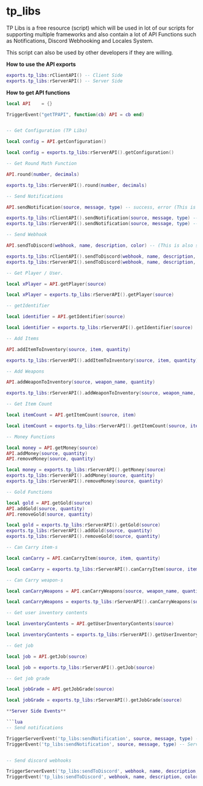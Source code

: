 # tp_libs

TP Libs is a free resource (script) which will be used in lot of our scripts for supporting multiple frameworks and also contain a lot of API Functions such as Notifications, Discord Webhooking and Locales System.

This script can also be used by other developers if they are willing.

**How to use the API exports**

```lua
exports.tp_libs:rClientAPI() -- Client Side
exports.tp_libs:rServerAPI() -- Server Side
```

**How to get API functions**

```lua
local API    = {}

TriggerEvent("getTPAPI", function(cb) API = cb end)
```

```lua

-- Get Configuration (TP Libs)

local config = API.getConfiguration()

local config = exports.tp_libs:rServerAPI().getConfiguration()

-- Get Round Math Function

API.round(number, decimals)

exports.tp_libs:rServerAPI().round(number, decimals)

-- Send Notifications

API.sendNotification(source, message, type) -- success, error (This is also supported on client side)

exports.tp_libs:rClientAPI().sendNotification(source, message, type) -- success, error.
exports.tp_libs:rServerAPI().sendNotification(source, message, type) -- success, error.

-- Send Webhook

API.sendToDiscord(webhook, name, description, color) -- (This is also supported on client side)

exports.tp_libs:rClientAPI().sendToDiscord(webhook, name, description, color)
exports.tp_libs:rServerAPI().sendToDiscord(webhook, name, description, color)

-- Get Player / User.

local xPlayer = API.getPlayer(source)

local xPlayer = exports.tp_libs:rServerAPI().getPlayer(source)

-- getIdentifier

local identifier = API.getIdentifier(source)

local identifier = exports.tp_libs:rServerAPI().getIdentifier(source)

-- Add Items

API.addItemToInventory(source, item, quantity)

exports.tp_libs:rServerAPI().addItemToInventory(source, item, quantity)

-- Add Weapons

API.addWeaponToInventory(source, weapon_name, quantity)

exports.tp_libs:rServerAPI().addWeaponToInventory(source, weapon_name, quantity)

-- Get Item Count

local itemCount = API.getItemCount(source, item)

local itemCount = exports.tp_libs:rServerAPI().getItemCount(source, item)

-- Money Functions

local money = API.getMoney(source)
API.addMoney(source, quantity)
API.removeMoney(source, quantity)

local money = exports.tp_libs:rServerAPI().getMoney(source)
exports.tp_libs:rServerAPI().addMoney(source, quantity)
exports.tp_libs:rServerAPI().removeMoney(source, quantity)

-- Gold Functions

local gold = API.getGold(source)
API.addGold(source, quantity)
API.removeGold(source, quantity)

local gold = exports.tp_libs:rServerAPI().getGold(source)
exports.tp_libs:rServerAPI().addGold(source, quantity)
exports.tp_libs:rServerAPI().removeGold(source, quantity)

-- Can Carry item-s

local canCarry = API.canCarryItem(source, item, quantity)

local canCarry = exports.tp_libs:rServerAPI().canCarryItem(source, item, quantity)

-- Can Carry weapon-s

local canCarryWeapons = API.canCarryWeapons(source, weapon_name, quantity)

local canCarryWeapons = exports.tp_libs:rServerAPI().canCarryWeapons(source, weapon_name, quantity)

-- Get user inventory contents

local inventoryContents = API.getUserInventoryContents(source)

local inventoryContents = exports.tp_libs:rServerAPI().getUserInventoryContents(source)

-- Get job

local job = API.getJob(source)

local job = exports.tp_libs:rServerAPI().getJob(source)

-- Get job grade

local jobGrade = API.getJobGrade(source)

local jobGrade = exports.tp_libs:rServerAPI().getJobGrade(source)

**Server Side Events**

```lua
-- Send notifications

TriggerServerEvent('tp_libs:sendNotification', source, message, type) -- Client Side to be used
TriggerEvent('tp_libs:sendNotification', source, message, type) -- Server Side to be used.
```

```lua

-- Send discord webhooks

TriggerServerEvent('tp_libs:sendToDiscord', webhook, name, description, color) -- Client Side to be used
TriggerEvent('tp_libs:sendToDiscord', webhook, name, description, color) -- Server Side to be used.

```
